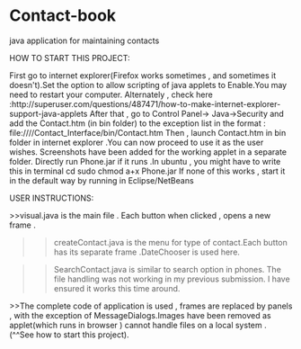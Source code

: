# Contact-book
java application for maintaining contacts

HOW TO START THIS PROJECT:

<applet>
First go to internet explorer(Firefox works sometimes , and sometimes it doesn't).Set the option to allow scripting of java applets to Enable.You may need to restart your computer.
Alternately , check here :http://superuser.com/questions/487471/how-to-make-internet-explorer-support-java-applets
After that , go to Control Panel->
Java->Security and add the Contact.htm (in bin folder) to the exception list in the format : file:///<Complete workspace location or where software package is saved>/Contact_Interface/bin/Contact.htm
Then , launch Contact.htm in bin folder in internet explorer .You can now proceed to use it as the user wishes.
Screenshots have been added for the working applet in a separate folder.

<Application>
Directly run Phone.jar if it runs .In ubuntu , you might have to write this in terminal
cd <location>
sudo chmod a+x Phone.jar
If none of this works , start it in the default way by running in Eclipse/NetBeans


USER INSTRUCTIONS:

<Application>
>>visual.java is the main file . Each button when clicked , opens a new frame .

>>createContact.java is the menu for type of contact.Each button has its separate frame .DateChooser is used here.

>>SearchContact.java is similar to search option in phones.
>>The file handling was not working in my previous submission. I have ensured it works this time around.

<Applet>
>>The complete code of application is used , frames are replaced by panels , with the exception of MessageDialogs.Images have been removed as applet(which runs in browser ) cannot handle files on a local system . (^^See how to start this project).